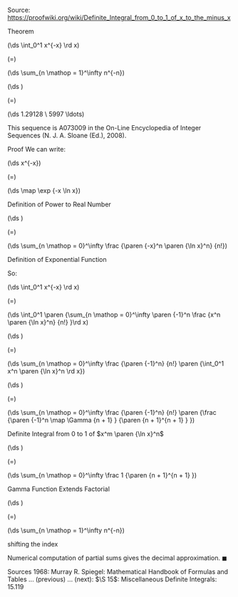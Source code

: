 # 

Source: https://proofwiki.org/wiki/Definite_Integral_from_0_to_1_of_x_to_the_minus_x

Theorem













\(\ds \int_0^1 x^{-x} \rd x\)

\(=\)







\(\ds \sum_{n \mathop = 1}^\infty n^{-n}\)




















\(\ds \)

\(=\)







\(\ds 1.29128 \ 5997 \ldots\)









This sequence is A073009 in the On-Line Encyclopedia of Integer Sequences (N. J. A. Sloane (Ed.), 2008).


Proof
We can write: 














\(\ds x^{-x}\)

\(=\)







\(\ds \map \exp {-x \ln x}\)





Definition of Power to Real Number














\(\ds \)

\(=\)







\(\ds \sum_{n \mathop = 0}^\infty \frac {\paren {-x}^n \paren {\ln x}^n} {n!}\)





Definition of Exponential Function



So: 














\(\ds \int_0^1 x^{-x} \rd x\)

\(=\)







\(\ds \int_0^1 \paren {\sum_{n \mathop = 0}^\infty \paren {-1}^n \frac {x^n \paren {\ln x}^n} {n!} }\rd x\)




















\(\ds \)

\(=\)







\(\ds \sum_{n \mathop = 0}^\infty \frac {\paren {-1}^n} {n!} \paren {\int_0^1 x^n \paren {\ln x}^n \rd x}\)




















\(\ds \)

\(=\)







\(\ds \sum_{n \mathop = 0}^\infty \frac {\paren {-1}^n} {n!} \paren {\frac {\paren {-1}^n \map \Gamma {n + 1} } {\paren {n + 1}^{n + 1} } }\)





Definite Integral from $0$ to $1$ of $x^m \paren {\ln x}^n$














\(\ds \)

\(=\)







\(\ds \sum_{n \mathop = 0}^\infty \frac 1 {\paren {n + 1}^{n + 1} }\)





Gamma Function Extends Factorial














\(\ds \)

\(=\)







\(\ds \sum_{n \mathop = 1}^\infty n^{-n}\)





shifting the index



Numerical computation of partial sums gives the decimal approximation.
$\blacksquare$


Sources
1968: Murray R. Spiegel: Mathematical Handbook of Formulas and Tables ... (previous) ... (next): $\S 15$: Miscellaneous Definite Integrals: $15.119$




